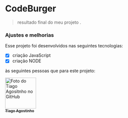 # CodeBurger

> resultado final do meu projeto .

### Ajustes e melhorias

Esse projeto foi desenvolvidos nas seguintes tecnologias:

- [x] criação JavaScript
- [x] criação NODE

às seguintes pessoas que para este projeto:

<tabela>
  <tr>
    <td align="center">
      <a href="#">
        <img src="./uploads/IMG-20241129-WA0020.jpg" width="100px;" alt="Foto do Tiago Agositnho no GitHub"/><br>
        <sub>
          <b>Tiago Agostinho</b>
        </sub>
      </a>
    </td>
  </tr>
</table>
